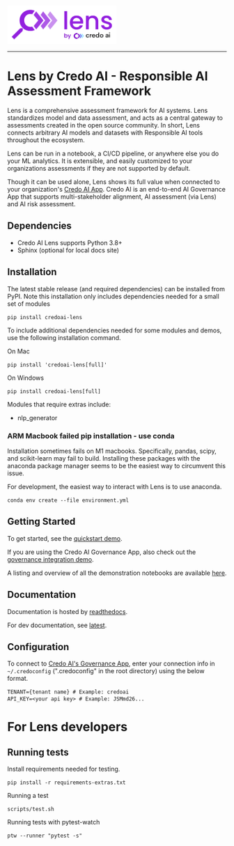 <img src="https://raw.githubusercontent.com/credo-ai/credoai_lens/develop/docs/_static/images/credo_ai-lens.png" width="250" alt="Credo AI Lens"><br>

--------------------------------------

# Lens by Credo AI - Responsible AI Assessment Framework

Lens is a comprehensive assessment framework for AI systems. 
Lens standardizes model and data assessment, and acts as a central gateway to assessments 
created in the open source community. In short, Lens connects arbitrary AI models and datasets
with Responsible AI tools throughout the ecosystem.

Lens can be run in a notebook, a CI/CD pipeline, or anywhere else you do your ML analytics.
It is extensible, and easily customized to your organizations assessments if they are not 
supported by default. 

Though it can be used alone, Lens shows its full value when connected to your organization's 
[Credo AI App](https://www.credo.ai/product). Credo AI is an end-to-end AI Governance
App that supports multi-stakeholder alignment, AI assessment (via Lens) and AI risk assessment.



## Dependencies

- Credo AI Lens supports Python 3.8+
- Sphinx (optional for local docs site)


## Installation

The latest stable release (and required dependencies) can be installed from PyPI.
Note this installation only includes dependencies needed for a small set of modules

```
pip install credoai-lens
```

To include additional dependencies needed for some modules and demos, use the 
following installation command. 

On Mac
```
pip install 'credoai-lens[full]'
```

On Windows
```
pip install credoai-lens[full]
```

Modules that require extras include:
* nlp_generator


### ARM Macbook failed pip installation - use conda

Installation sometimes fails on M1 macbooks. Specifically, pandas, scipy, and scikit-learn 
may fail to build. Installing these packages with the anaconda package manager seems to be
the easiest way to circumvent this issue. 

For development, the easiest way to interact with Lens is to use anaconda.

```
conda env create --file environment.yml
```

## Getting Started

To get started, see the [quickstart demo](https://credoai-lens.readthedocs.io/en/latest/notebooks/quickstart.html).

If you are using the Credo AI Governance App, also check out the [governance integration demo](https://credoai-lens.readthedocs.io/en/latest/notebooks/governance_integration.html).

A listing and overview of all the demonstration notebooks are available [here](https://github.com/credo-ai/credoai_lens/tree/develop/docs/notebooks).

## Documentation

Documentation is hosted by [readthedocs](https://credoai-lens.readthedocs.io/en/stable/).

For dev documentation, see [latest](https://credoai-lens.readthedocs.io/en/latest/index.html).

## Configuration

To connect to [Credo AI's Governance App](https://www.credo.ai/product), enter your connection info in `~/.credoconfig` (".credoconfig" in the root directory) using
the below format. 

```
TENANT={tenant name} # Example: credoai
API_KEY=<your api key> # Example: JSMmd26...
```
 
# For Lens developers

## Running tests

Install requirements needed for testing.

```shell
pip install -r requirements-extras.txt
```

Running a test

```shell
scripts/test.sh
```

Running tests with pytest-watch

```shell
ptw --runner "pytest -s"
```
